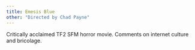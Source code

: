 ```yaml
---
title: Emesis Blue
other: "Directed by Chad Payne"
---
```


Critically acclaimed TF2 SFM horror movie.  Comments on internet
culture and bricolage.
